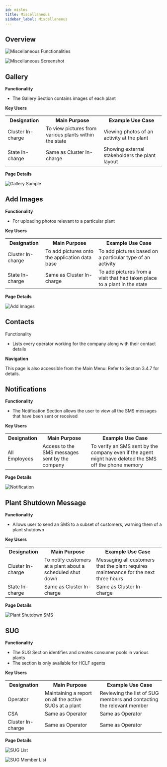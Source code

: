 ```yaml
---
id: mislns
title: Miscellaneous
sidebar_label: Miscellaneous
---
```


## Overview
![Miscellaneous Functionalities](./assets/3.110_MiscFunctionaties.png)

![Miscellaneous Screenshot](./assets/3.111_MiscScreenShot.png)


## Gallery
**Functionality**
* The Gallery Section contains images of each plant

**Key Users**
<table>
  <tr>
    <th>Designation</th>
    <th>Main Purpose</th>
    <th>Example Use Case</th>
  </tr>
  <tr>
    <td>Cluster In-charge</td>
    <td>To view pictures from various plants within the state</td>
    <td>Viewing photos of an activity at the plant</td>
  </tr>
  <tr>
    <td>State In-charge</td>
    <td>Same as Cluster In-charge</td>
    <td>Showing external stakeholders the plant layout</td>
  </tr>
</table>

**Page Details**

![Gallery Sample](./assets/3.112_GallerySample.png)


## Add Images
**Functionality**
* For uploading photos relevant to a particular plant

**Key Users**
<table>
  <tr>
    <th>Designation</th>
    <th>Main Purpose</th>
    <th>Example Use Case</th>
  </tr>
  <tr>
    <td>Cluster In-charge</td>
    <td>To add pictures onto the application data base</td>
    <td>To add pictures based on a particular type of an activity</td>
  </tr>
  <tr>
    <td>State In-charge</td>
    <td>Same as Cluster In-charge</td>
    <td>To add pictures from a visit that had taken place to a plant in the state</td>
  </tr>
</table>

**Page Details**

![Add Images](./assets/3.113_AddImages.png)


## Contacts
Functionality
* Lists every operator working for the company along with their contact details

**Navigation**

This page is also accessible from the Main Menu: Refer to Section 3.4.7 for details.


## Notifications
**Functionality**
* The Notification Section allows the user to view all the SMS messages that have been sent or received

**Key Users**
<table>
  <tr>
    <th>Designation</th>
    <th>Main Purpose</th>
    <th>Example Use Case</th>
  </tr>
  <tr>
    <td>All Employees</td>
    <td>Access to the SMS messages sent by the company</td>
    <td>To verify an SMS sent by the company even if the agent might have deleted the SMS off the phone memory</td>
  </tr>
</table>


**Page Details**

![Notification](./assets/3.114_Notification.png)


## Plant Shutdown Message
**Functionality**
* Allows user to send an SMS to a subset of customers, warning them of a plant shutdown

**Key Users**
<table>
  <tr>
    <th>Designation</th>
    <th>Main Purpose</th>
    <th>Example Use Case</th>
  </tr>
  <tr>
    <td>Cluster In-charge</td>
    <td>To notify customers at a plant about a scheduled shut down</td>
    <td>Messaging all customers that the plant requires maintenance for the next three hours</td>
  </tr>
  <tr>
    <td>State In-charge</td>
    <td>Same as Cluster In-charge</td>
    <td>Same as Cluster In-charge</td>
  </tr>
</table>


**Page Details**

![Plant Shutdown SMS](./assets/3.115_PlantShutdownSMS.png)


## SUG
**Functionality**
* The SUG Section identifies and creates consumer pools in various plants
* The section is only available for HCLF agents

**Key Users**
<table>
  <tr>
    <th>Designation</th>
    <th>Main Purpose</th>
    <th>Example Use Case</th>
  </tr>
  <tr>
    <td>Operator</td>
    <td>Maintaining a report on all the active SUGs at a plant</td>
    <td>Reviewing the list of SUG members and contacting the relevant member</td>
  </tr>
  <tr>
    <td>CSA</td>
    <td>Same as Operator</td>
    <td>Same as Operator</td>
  </tr>
  <tr>
    <td>Cluster In-charge</td>
    <td>Same as Operator</td>
    <td>Same as Operator</td>
  </tr>
</table>

**Page Details**

![SUG List](./assets/3.116_SUGList.png)

![SUG Member List](./assets/3.117_SUGMemberList.png)



